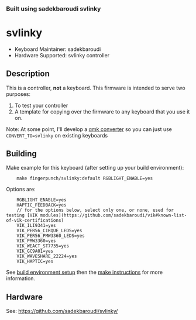 ### Built using sadekbaroudi svlinky

# svlinky

* Keyboard Maintainer: sadekbaroudi
* Hardware Supported: svlinky controller

## Description

This is a controller, **not** a keyboard. This firmware is intended to serve two purposes:
1) To test your controller
2) A template for copying over the firmware to any keyboard that you use it on.

Note: At some point, I'll develop a [qmk converter](https://github.com/qmk/qmk_firmware/blob/master/docs/feature_converters.md) so you can just use `CONVERT_TO=svlinky` on existing keyboards

## Building

Make example for this keyboard (after setting up your build environment):
```
    make fingerpunch/svlinky:default RGBLIGHT_ENABLE=yes
```

Options are:
```
    RGBLIGHT_ENABLE=yes
    HAPTIC_FEEDBACK=yes
    // for the options below, select only one, or none, used for testing [VIK modules](https://github.com/sadekbaroudi/vik#known-list-of-vik-certifications)
    VIK_ILI9341=yes
    VIK_PER56_CIRQUE_LEDS=yes
    VIK_PER56_PMW3360_LEDS=yes
    VIK_PMW3360=yes
    VIK_WEACT_ST7735=yes
    VIK_GC9A01=yes
    VIK_WAVESHARE_22224=yes
    VIK_HAPTIC=yes
```

See [build environment setup](https://docs.qmk.fm/#/getting_started_build_tools) then the [make instructions](https://docs.qmk.fm/#/getting_started_make_guide) for more information.

## Hardware

See:
https://github.com/sadekbaroudi/svlinky/
